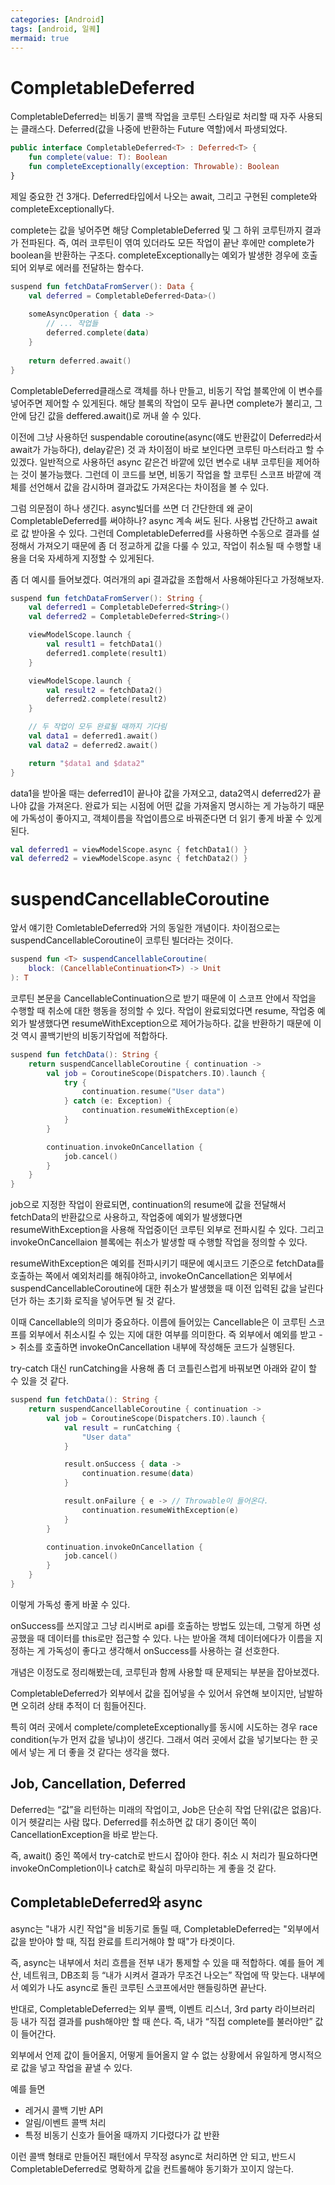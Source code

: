 ```yaml
---
categories: [Android]
tags: [android, 일퀘]
mermaid: true
---
```


# CompletableDeferred

CompletableDeferred는 비동기 콜백 작업을 코루틴 스타일로 처리할 때 자주 사용되는 클래스다. Deferred(값을 나중에 반환하는 Future 역할)에서 파생되었다.

```kotlin
public interface CompletableDeferred<T> : Deferred<T> {
    fun complete(value: T): Boolean
    fun completeExceptionally(exception: Throwable): Boolean
}
```

제일 중요한 건 3개다. Deferred타입에서 나오는 await, 그리고 구현된 complete와 completeExceptionally다.

complete는 값을 넣어주면 해당 CompletableDeferred 및 그 하위 코루틴까지 결과가 전파된다. 즉, 여러 코루틴이 엮여 있더라도 모든 작업이 끝난 후에만 complete가 boolean을 반환하는 구조다.
completeExceptionally는 예외가 발생한 경우에 호출되어 외부로 에러를 전달하는 함수다.

```kotlin
suspend fun fetchDataFromServer(): Data {
    val deferred = CompletableDeferred<Data>()
    
    someAsyncOperation { data ->
        // ... 작업들
        deferred.complete(data)
    }
    
    return deferred.await()
}
```

CompletableDeferred클래스로 객체를 하나 만들고, 비동기 작업 블록안에 이 변수를 넣어주면 제어할 수 있게된다. 해당 블록의 작업이 모두 끝나면 complete가 불리고, 그 안에 담긴 값을 deffered.await()로 꺼내 쓸 수 있다.

이전에 그냥 사용하던 suspendable coroutine(async(얘도 반환값이 Deferred라서 await가 가능하다), delay같은) 것 과 차이점이 바로 보인다면 코루틴 마스터라고 할 수 있겠다. 일반적으로 사용하던 async 같은건 바깥에 있던 변수로 내부 코루틴을 제어하는 것이 불가능했다. 그런데 이 코드를 보면, 비동기 작업을 할 코루틴 스코프 바깥에 객체를 선언해서 값을 감시하며 결과값도 가져온다는 차이점을 볼 수 있다.

그럼 의문점이 하나 생긴다. async빌더를 쓰면 더 간단한데 왜 굳이 CompletableDeferred를 써야하나? async 계속 써도 된다. 사용법 간단하고 await로 값 받아올 수 있다. 그런데 CompletableDeferred를 사용하면 수동으로 결과를 설정해서 가져오기 때문에 좀 더 정교하게 값을 다룰 수 있고, 작업이 취소될 때 수행할 내용을 더욱 자세하게 지정할 수 있게된다.

좀 더 예시를 들어보겠다. 여러개의 api 결과값을 조합해서 사용해야된다고 가정해보자.

```kotlin
suspend fun fetchDataFromServer(): String {
    val deferred1 = CompletableDeferred<String>()
    val deferred2 = CompletableDeferred<String>()

    viewModelScope.launch {
        val result1 = fetchData1()
        deferred1.complete(result1)
    }

    viewModelScope.launch {
        val result2 = fetchData2()
        deferred2.complete(result2)
    }

    // 두 작업이 모두 완료될 때까지 기다림
    val data1 = deferred1.await()
    val data2 = deferred2.await()

    return "$data1 and $data2"
}
```

data1을 받아올 때는 deferred1이 끝나야 값을 가져오고, data2역시 deferred2가 끝나야 값을 가져온다. 완료가 되는 시점에 어떤 값을 가져올지 명시하는 게 가능하기 때문에 가독성이 좋아지고, 객체이름을 작업이름으로 바꿔준다면 더 읽기 좋게 바꿀 수 있게된다.

```kotlin
val deferred1 = viewModelScope.async { fetchData1() }
val deferred2 = viewModelScope.async { fetchData2() }
```

# suspendCancellableCoroutine

앞서 얘기한 ComletableDeferred와 거의 동일한 개념이다. 차이점으로는 suspendCancellableCoroutine이 코루틴 빌더라는 것이다.

```kotlin
suspend fun <T> suspendCancellableCoroutine(
    block: (CancellableContinuation<T>) -> Unit
): T
```

코루틴 본문을 CancellableContinuation으로 받기 때문에 이 스코프 안에서 작업을 수행할 때 취소에 대한 행동을 정의할 수 있다. 작업이 완료되었다면 resume, 작업중 예외가 발생했다면 resumeWithException으로 제어가능하다. 값을 반환하기 때문에 이것 역시 콜백기반의 비동기작업에 적합하다.

```kotlin
suspend fun fetchData(): String {
    return suspendCancellableCoroutine { continuation ->
        val job = CoroutineScope(Dispatchers.IO).launch {
            try {
                continuation.resume("User data")
            } catch (e: Exception) {
                continuation.resumeWithException(e)
            }
        }

        continuation.invokeOnCancellation {
            job.cancel()
        }
    }
}
```

job으로 지정한 작업이 완료되면, continuation의 resume에 값을 전달해서 fetchData의 반환값으로 사용하고, 작업중에 예외가 발생했다면 resumeWithException을 사용해 작업중이던 코루틴 외부로 전파시킬 수 있다. 그리고 invokeOnCancellaion 블록에는 취소가 발생할 때 수행할 작업을 정의할 수 있다.

resumeWithException은 예외를 전파시키기 때문에 예시코드 기준으로 fetchData를 호출하는 쪽에서 예외처리를 해줘야하고, invokeOnCancellation은 외부에서 suspendCancellableCoroutine에 대한 취소가 발생했을 때 이전 입력된 값을 날린다던가 하는 초기화 로직을 넣어두면 될 것 같다.

이때 Cancellable의 의미가 중요하다. 이름에 들어있는 Cancellable은 이 코루틴 스코프를 외부에서 취소시킬 수 있는 지에 대한 여부를 의미한다. 즉 외부에서 예외를 받고 -> 취소를 호출하면 invokeOnCancellation 내부에 작성해둔 코드가 실행된다.

try-catch 대신 runCatching을 사용해 좀 더 코틀린스럽게 바꿔보면 아래와 같이 할 수 있을 것 같다.

```kotlin
suspend fun fetchData(): String {
    return suspendCancellableCoroutine { continuation ->
        val job = CoroutineScope(Dispatchers.IO).launch {
            val result = runCatching {
                "User data"
            }

            result.onSuccess { data ->
                continuation.resume(data)
            }

            result.onFailure { e -> // Throwable이 들어온다.
                continuation.resumeWithException(e)
            }
        }

        continuation.invokeOnCancellation {
            job.cancel()
        }
    }
}
```

이렇게 가독성 좋게 바꿀 수 있다.

onSuccess를 쓰지않고 그냥 리시버로 api를 호출하는 방법도 있는데, 그렇게 하면 성공했을 때 데이터를 this로만 접근할 수 있다. 나는 받아올 객체 데이터에다가 이름을 지정하는 게 가독성이 좋다고 생각해서 onSuccess를 사용하는 걸 선호한다.

개념은 이정도로 정리해봤는데, 코루틴과 함께 사용할 때 문제되는 부분을 잡아보겠다.

CompletableDeferred가 외부에서 값을 집어넣을 수 있어서 유연해 보이지만, 남발하면 오히려 상태 추적이 더 힘들어진다.

특히 여러 곳에서 complete/completeExceptionally를 동시에 시도하는 경우 race condition(누가 먼저 값을 넣냐)이 생긴다. 그래서 여러 곳에서 값을 넣기보다는 한 곳에서 넣는 게 더 좋을 것 같다는 생각을 했다.

## Job, Cancellation, Deferred

Deferred는 “값”을 리턴하는 미래의 작업이고, Job은 단순히 작업 단위(값은 없음)다.
이거 헷갈리는 사람 많다. Deferred를 취소하면 값 대기 중이던 쪽이 CancellationException을 바로 받는다.

즉, await() 중인 쪽에서 try-catch로 반드시 잡아야 한다. 취소 시 처리가 필요하다면 invokeOnCompletion이나 catch로 확실히 마무리하는 게 좋을 것 같다.

## CompletableDeferred와 async

async는 "내가 시킨 작업"을 비동기로 돌릴 때, CompletableDeferred는 "외부에서 값을 받아야 할 때, 직접 완료를 트리거해야 할 때"가 타겟이다.

즉, async는 내부에서 처리 흐름을 전부 내가 통제할 수 있을 때 적합하다.
예를 들어 계산, 네트워크, DB조회 등 “내가 시켜서 결과가 무조건 나오는” 작업에 딱 맞는다. 내부에서 예외가 나도 async로 돌린 코루틴 스코프에서만 핸들링하면 끝난다.

반대로, CompletableDeferred는 외부 콜백, 이벤트 리스너, 3rd party 라이브러리 등 내가 직접 결과를 push해야만 할 때 쓴다. 즉, 내가 “직접 complete를 불러야만” 값이 들어간다.

외부에서 언제 값이 들어올지, 어떻게 들어올지 알 수 없는 상황에서 유일하게 명시적으로 값을 넣고 작업을 끝낼 수 있다.

예를 들면

- 레거시 콜백 기반 API
- 알림/이벤트 콜백 처리
- 특정 비동기 신호가 들어올 때까지 기다렸다가 값 반환

이런 콜백 형태로 만들어진 패턴에서 무작정 async로 처리하면 안 되고, 반드시 CompletableDeferred로 명확하게 값을 컨트롤해야 동기화가 꼬이지 않는다.